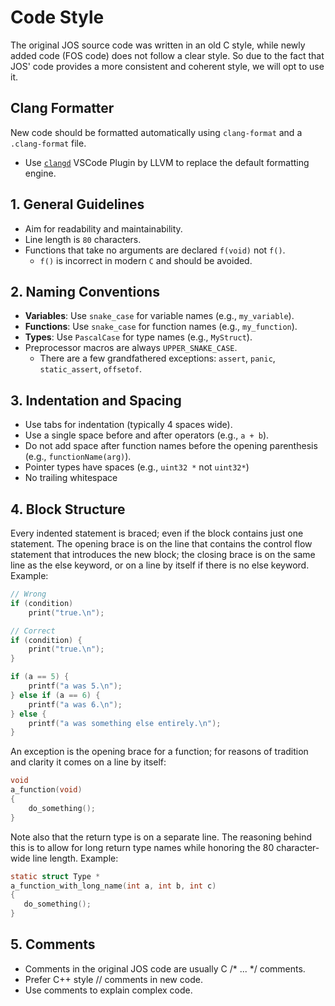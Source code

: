 # Code Style

The original JOS source code was written in an old C style, while newly added code (FOS code) does not follow a clear style.
So due to the fact that JOS' code provides a more consistent and coherent style, we will opt to use it.

## Clang Formatter

New code should be formatted automatically using `clang-format` and a `.clang-format` file.

- Use [`clangd`](https://marketplace.visualstudio.com/items?itemName=llvm-vs-code-extensions.vscode-clangd) VSCode Plugin by LLVM to replace the default formatting engine.

## 1. General Guidelines

- Aim for readability and maintainability.
- Line length is `80` characters.
- Functions that take no arguments are declared `f(void)` not `f()`.
    - `f()` is incorrect in modern `C` and should be avoided.

## 2. Naming Conventions

- **Variables**: Use `snake_case` for variable names (e.g., `my_variable`).
- **Functions**: Use `snake_case` for function names (e.g., `my_function`).
- **Types**: Use `PascalCase` for type names (e.g., `MyStruct`).
- Preprocessor macros are always `UPPER_SNAKE_CASE`.
  - There are a few grandfathered exceptions: `assert`, `panic`, `static_assert`, `offsetof`.

## 3. Indentation and Spacing

- Use tabs for indentation (typically 4 spaces wide).
- Use a single space before and after operators (e.g., `a + b`).
- Do not add space after function names before the opening parenthesis (e.g., `functionName(arg)`).
- Pointer types have spaces (e.g., `uint32 *` not `uint32*`)
- No trailing whitespace

## 4. Block Structure

Every indented statement is braced; even if the block contains just one
statement. The opening brace is on the line that contains the control
flow statement that introduces the new block; the closing brace is on the
same line as the else keyword, or on a line by itself if there is no else
keyword. Example:

```C
// Wrong
if (condition)
    print("true.\n");

// Correct
if (condition) {
    print("true.\n");
}

if (a == 5) {
    printf("a was 5.\n");
} else if (a == 6) {
    printf("a was 6.\n");
} else {
    printf("a was something else entirely.\n");
}
```

An exception is the opening brace for a function; for reasons of tradition
and clarity it comes on a line by itself:

```C
void
a_function(void)
{
    do_something();
}
```

Note also that the return type is on a separate line. The reasoning behind this is to allow for long return type names while honoring the 80 character-wide line length. Example:

```C
static struct Type *
a_function_with_long_name(int a, int b, int c)
{
   do_something();
}
```

## 5. Comments

- Comments in the original JOS code are usually C /* ... */ comments.
- Prefer C++ style // comments in new code.
- Use comments to explain complex code.
